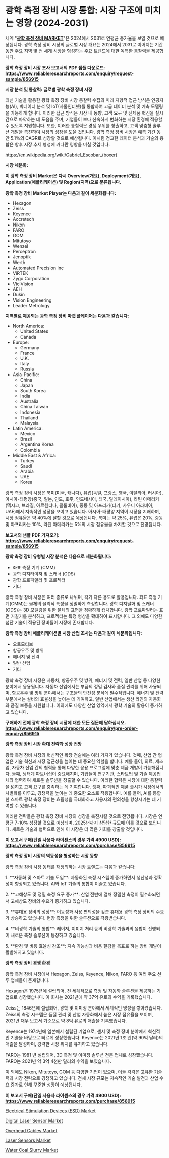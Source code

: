 <p><h1>광학 측정 장비 시장 통합: 시장 구조에 미치는 영향 (2024-2031)</h1></p><p>세계 "<strong><a href="https://www.reliableresearchreports.com/optical-measurement-equipment-r856915?utm_campaign=105&utm_medium=8&utm_source=Github&utm_content=ia&utm_term=07102024&utm_id=optical-measurement-equipment">광학 측정 장비 MARKET</a></strong>"은 2024에서 2031로 연평균 증가율을 보일 것으로 예상됩니다. 광학 측정 장비 시장의 글로벌 시장 개요는 2024에서 2031로 이어지는 기간 동안 주요 지역 및 전 세계 시장을 형성하는 주요 트렌드에 대한 독특한 통찰력을 제공합니다.</p>
<p><strong>광학 측정 장비 시장 조사 보고서의 PDF 샘플 다운로드: <a href="https://www.reliableresearchreports.com/enquiry/request-sample/856915?utm_campaign=105&utm_medium=8&utm_source=Github&utm_content=ia&utm_term=07102024&utm_id=optical-measurement-equipment">https://www.reliableresearchreports.com/enquiry/request-sample/856915</a></strong></p>
<p><strong>시장 분석 및 통찰력: 글로벌 광학 측정 장비 시장</strong></p>
<p><p>최신 기술을 활용한 광학 측정 장비 시장 통찰력 수집의 미래 지향적 접근 방식은 인공지능(AI), 빅데이터 분석 및 IoT(사물인터넷)를 통합하여 고급 데이터 분석 및 예측 모델링을 가능하게 합니다. 이러한 접근 방식은 시장 내 동향, 고객 요구 및 신제품 혁신을 실시간으로 파악하는 데 도움을 주며, 기업들이 보다 신속하게 변화하는 시장 환경에 적응할 수 있도록 지원합니다. 또한, 이러한 통찰력은 경쟁 우위를 창출하고, 고객 맞춤형 솔루션 개발을 촉진하여 시장의 성장을 도울 것입니다. 광학 측정 장비 시장은 예측 기간 동안 5.1%의 CAGR로 성장할 것으로 예상됩니다. 이처럼 정교한 데이터 분석과 기술의 융합은 향후 시장 추세 형성에 커다란 영향을 미칠 것입니다.</p></p>
<p><a href="%7CAUTHORITHY_DOMAIN_URL%7C?utm_campaign=105&utm_medium=8&utm_source=Github&utm_content=ia&utm_term=07102024&utm_id=optical-measurement-equipment">https://en.wikipedia.org/wiki/Gabriel_Escobar_(boxer)</a></p>
<p><strong>시장 세분화:</strong></p>
<p><strong>이 광학 측정 장비 Market은 다시 Overview(개요), Deployment(개요), Application(애플리케이션) 및 Region(지역)으로 분류됩니다.</strong></p>
<p><strong>광학 측정 장비 Market Player는 다음과 같이 세분화됩니다:</strong></p>
<p><ul><li>Hexagon</li><li>Zeiss</li><li>Keyence</li><li>Accretech</li><li>Nikon</li><li>FARO</li><li>GOM</li><li>Mitutoyo</li><li>Wenzel</li><li>Perceptron</li><li>Jenoptik</li><li>Werth</li><li>Automated Precision Inc</li><li>ViRTEK</li><li>Zygo Corporation</li><li>ViciVision</li><li>AEH</li><li>Dukin</li><li>Vision Engineering</li><li>Leader Metrology</li></ul></p>
<p><strong>지역별로 제공되는 광학 측정 장비 마켓 플레이어는 다음과 같습니다:</strong></p>
<p><ul>
    <li>
        North America:
        <ul>
            <li>United States</li>
            <li>Canada</li>
        </ul>
    </li>
    <li>
        Europe:
        <ul>
            <li>Germany</li>
            <li>France</li>
            <li>U.K.</li>
            <li>Italy</li>
            <li>Russia</li>
        </ul>
    </li>
    <li>
        Asia-Pacific:
        <ul>
            <li>China</li>
            <li>Japan</li>
            <li>South Korea</li>
            <li>India</li>
            <li>Australia</li>
            <li>China Taiwan</li>
            <li>Indonesia</li>
            <li>Thailand</li>
            <li>Malaysia</li>
        </ul>
    </li>
    <li>
        Latin America:
        <ul>
            <li>Mexico</li>
            <li>Brazil</li>
            <li>Argentina Korea</li>
            <li>Colombia</li>
        </ul>
    </li>
    <li>
        Middle East & Africa:
        <ul>
            <li>Turkey</li>
            <li>Saudi</li>
            <li>Arabia</li>
            <li>UAE</li>
            <li>Korea</li>
        </ul>
    </li>
    </ul></p>
<p><p>광학 측정 장비 시장은 북미(미국, 캐나다), 유럽(독일, 프랑스, 영국, 이탈리아, 러시아), 아시아-태평양(중국, 일본, 인도, 호주, 인도네시아, 태국, 말레이시아), 라틴 아메리카(멕시코, 브라질, 아르헨티나, 콜롬비아), 중동 및 아프리카(터키, 사우디 아라비아, UAE)에서 지속적인 성장을 보이고 있습니다. 아시아-태평양 지역이 시장을 지배하며, 시장 점유율은 약 40%에 달할 것으로 예상됩니다. 북미는 약 25%, 유럽은 20%, 중동 및 아프리카는 10%, 라틴 아메리카는 5%의 시장 점유율을 차지할 것으로 전망됩니다.</p></p>
<p><strong>보고서의 샘플 PDF 가져오기: <a href="https://www.reliableresearchreports.com/enquiry/request-sample/856915?utm_campaign=105&utm_medium=8&utm_source=Github&utm_content=ia&utm_term=07102024&utm_id=optical-measurement-equipment">https://www.reliableresearchreports.com/enquiry/request-sample/856915</a></strong></p>
<p><strong>광학 측정 장비 유형별 시장 분석은 다음으로 세분화됩니다:</strong></p>
<p><ul><li>좌표 측정 기계 (CMM)</li><li>광학 디지타이저 및 스캐너 (ODS)</li><li>광학 프로파일러 및 프로젝터</li><li>기타</li></ul></p>
<p><p>광학 측정 장비 시장은 여러 종류로 나뉘며, 각기 다른 용도로 활용됩니다. 좌표 측정 기계(CMM)는 물체의 물리적 특성을 정밀하게 측정합니다. 광학 디지털화 및 스캐너(ODS)는 3D 모델링을 위한 물체의 표면을 정확하게 캡처합니다. 광학 프로파일러는 표면 거칠기를 분석하고, 프로젝터는 특정 형상을 확대하여 표시합니다. 그 외에도 다양한 첨단 기술이 적용된 장비들이 시장에 존재합니다.</p></p>
<p><strong>광학 측정 장비 애플리케이션별 시장 산업 조사는 다음과 같이 세분화됩니다:</strong></p>
<p><ul><li>오토모티브</li><li>항공우주 및 방위</li><li>에너지 및 전력</li><li>일반 산업</li><li>기타</li></ul></p>
<p><p>광학 측정 장비 시장은 자동차, 항공우주 및 방위, 에너지 및 전력, 일반 산업 등 다양한 분야에서 응용됩니다. 자동차 산업에서는 부품의 정밀 검사와 품질 관리를 위해 사용되며, 항공우주 및 방위 분야에서는 구조물의 안전성 분석에 필수적입니다. 에너지 및 전력 부문에서는 설비의 효율성을 높이는 데 기여하고, 일반 산업에서는 생산 라인의 자동화와 품질 보증을 지원합니다. 이외에도 다양한 산업 영역에서 광학 기술의 활용이 증가하고 있습니다.</p></p>
<p><strong>구매하기 전에 광학 측정 장비 시장에 대한 모든 질문에 답하십시오. <a href="https://www.reliableresearchreports.com/enquiry/pre-order-enquiry/856915?utm_campaign=105&utm_medium=8&utm_source=Github&utm_content=ia&utm_term=07102024&utm_id=optical-measurement-equipment">https://www.reliableresearchreports.com/enquiry/pre-order-enquiry/856915</a></strong></p>
<p><strong>광학 측정 장비 시장 확대 전략과 성장 전망</strong></p>
<p><p>광학 측정 장비 시장의 혁신적인 확장 전술에는 여러 가지가 있습니다. 첫째, 산업 간 협업은 기술 혁신과 시장 접근성을 높이는 데 중요한 역할을 합니다. 예를 들어, 의료, 제조업, 자동차 산업 간의 협력을 통해 다양한 응용 프로그램에 맞춘 제품 개발이 가능해집니다. 둘째, 생태계 파트너십이 중요해지며, 기업들이 연구기관, 스타트업 및 기술 제공업체와 협력하여 새로운 솔루션을 창출할 수 있습니다. 이러한 협력은 시장에 대한 통찰력을 넓히고 고객 요구를 충족하는 데 기여합니다. 셋째, 파괴적인 제품 출시가 시장에서의 차별화를 이루고, 경쟁력을 높이는 데 중요한 요소로 작용합니다. 예를 들어, AI를 통합한 스마트 광학 측정 장비는 효율성을 극대화하고 사용자의 편의성을 향상시키는 데 기여할 수 있습니다. </p><p>이러한 전략들은 광학 측정 장비 시장의 성장을 촉진시킬 것으로 전망됩니다. 시장은 연평균 7-10% 성장할 것으로 예상되며, 2025년까지 상당한 규모에 이를 것으로 보입니다. 새로운 기술과 협력으로 인해 이 시장은 더 많은 기회를 창출할 것입니다.</p></p>
<p><strong>이 보고서 구매(단일 사용자 라이센스의 경우 가격 4900 USD): <a href="https://www.reliableresearchreports.com/purchase/856915?utm_campaign=105&utm_medium=8&utm_source=Github&utm_content=ia&utm_term=07102024&utm_id=optical-measurement-equipment">https://www.reliableresearchreports.com/purchase/856915</a></strong></p>
<p><strong>광학 측정 장비 시장의 역동성을 형성하는 시장 동향</strong></p>
<p><p>광학 측정 장비 시장 동태를 재정의하는 시장 트렌드는 다음과 같습니다:</p><p>1. **자동화 및 스마트 기술 도입**: 자동화된 측정 시스템이 증가하면서 생산성과 정확성이 향상되고 있습니다. AI와 IoT 기술의 통합이 이끌고 있습니다.</p><p>2. **고해상도 및 정밀 측정 요구 증가**: 산업 전반에 걸쳐 정밀한 측정이 필수화되면서 고해상도 장비의 수요가 증가하고 있습니다.</p><p>3. **휴대용 장비의 성장**: 이동성과 사용 편의성을 갖춘 휴대용 광학 측정 장비의 수요가 상승하고 있습니다. 현장 측정을 위한 솔루션으로 각광받습니다.</p><p>4. **비광학 기술의 통합**: 레이저, 이미지 처리 등의 비광학 기술과의 융합이 진행되어 새로운 측정 솔루션이 등장하고 있습니다.</p><p>5. **환경 및 비용 효율성 강조**: 지속 가능성과 비용 절감을 목표로 하는 장비 개발이 활발해지고 있습니다.</p></p>
<p><strong>광학 측정 장비 경쟁 환경</strong></p>
<p><p>광학 측정 장비 시장에서 Hexagon, Zeiss, Keyence, Nikon, FARO 등 여러 주요 선두 업체들이 존재합니다. </p><p>Hexagon은 1975년에 설립되어, 전 세계적으로 측정 및 자동화 솔루션을 제공하는 기업으로 성장했습니다. 이 회사는 2021년에 약 37억 유로의 수익을 기록했습니다. </p><p>Zeiss는 1846년에 설립되어, 광학 및 이미징 분야에서 세계적인 명성을 쌓아왔습니다. Zeiss의 측정 시스템은 품질 관리 및 산업 자동화에서 높은 시장 점유율을 보이며, 2021년 재무 보고서 기준으로 약 8억 유로의 매출을 기록했습니다.</p><p>Keyence는 1974년에 일본에서 설립된 기업으로, 센서 및 측정 장비 분야에서 혁신적인 기술을 바탕으로 빠르게 성장했습니다. Keyence는 2021년 1조 엔(약 90억 달러)의 매출을 달성하며, 강력한 시장 위치를 유지하고 있습니다.</p><p>FARO는 1981 년 설립되어, 3D 측정 및 이미징 솔루션 전문 업체로 성장했습니다. FARO는 2021년 약 3억 4천만 달러의 수익을 보였습니다. </p><p>이 외에도 Nikon, Mitutoyo, GOM 등 다양한 기업이 있으며, 이들 각각은 고유한 기술력과 시장 전략으로 경쟁하고 있습니다. 전체 시장 규모는 지속적인 기술 발전과 산업 수요 증가로 인해 꾸준한 성장이 예상됩니다.</p></p>
<p><strong>이 보고서 구매(단일 사용자 라이센스의 경우 가격 4900 USD): <a href="https://www.reliableresearchreports.com/purchase/856915?utm_campaign=105&utm_medium=8&utm_source=Github&utm_content=ia&utm_term=07102024&utm_id=optical-measurement-equipment">https://www.reliableresearchreports.com/purchase/856915</a></strong></p>
<p><p><a href="https://github.com/DianaWilson796/Market-Research-Report-List-1/blob/main/electrical-stimulation-devices-esd-market.md?utm_campaign=105&utm_medium=8&utm_source=Github&utm_content=ia&utm_term=07102024&utm_id=optical-measurement-equipment">Electrical Stimulation Devices (ESD) Market</a></p><p><a href="https://www.linkedin.com/pulse/digital-laser-sensor-market-size-growth-trends-statistics-nd1kc?utm_campaign=105&utm_medium=8&utm_source=Github&utm_content=ia&utm_term=07102024&utm_id=optical-measurement-equipment">Digital Laser Sensor Market</a></p><p><a href="https://issuu.com/reportprime-2/docs/overhead-cables-market-size-2030.pp_c3a620e952e545?utm_campaign=105&utm_medium=8&utm_source=Github&utm_content=ia&utm_term=07102024&utm_id=optical-measurement-equipment">Overhead Cables Market</a></p><p><a href="https://www.linkedin.com/pulse/strategic-roadmap-global-laser-sensors-market-insights-tzlpc?utm_campaign=105&utm_medium=8&utm_source=Github&utm_content=ia&utm_term=07102024&utm_id=optical-measurement-equipment">Laser Sensors Market</a></p><p><a href="https://issuu.com/reportprime-2/docs/water-coal-slurry-market-size-2030._85ac641098bff7?utm_campaign=105&utm_medium=8&utm_source=Github&utm_content=ia&utm_term=07102024&utm_id=optical-measurement-equipment">Water Coal Slurry Market</a></p></p>